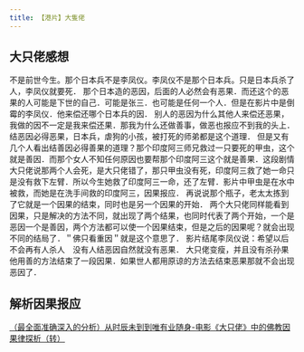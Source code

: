 ```yaml
---
title: 【港片】大隻佬 
---
```






## 大只佬感想

不是前世今生。那个日本兵不是李凤仪。李凤仪不是那个日本兵。只是日本兵杀了人，李凤仪就要死．
那个日本造的恶因，后面的人必然会有恶果．而还这个的恶果的人可能是下世的自己．可能是张三．也可能是任何一个人．但是在影片中是倒霉的李凤仪．他来偿还哪个日本兵的因．
别人的恶因为什么其他人来偿还恶果，我做的因不一定是我来偿还果．那我为什么还做善事，做恶也报应不到我的头上．
结恶因必得恶果，日本兵，虐狗的小孩，被打死的师弟都是这个道理．
但是又有几个人看出结善因必得善果的道理？那个印度阿三师兄救过一只要死的甲虫，这个就是善因．而那个女人不知任何原因也要帮那个印度阿三这个就是善果．这段剧情大只佬说那两个人会死，是大只佬错了，那只甲虫没有死，印度阿三救了她一命只是没有救下左臂．所以今生她救了印度阿三一命，还了左臂．影片中甲虫是在水中被救，而她是在洗手间救的印度阿三，因果报应．
再说说那个瓶子，老太太拣到了它就是一个因果的结束，同时也是另一个因果的开始．
两个大只佬同样能看到因果，只是解决的方法不同，就出现了两个结果，也同时代表了两个开始，一个是恶因一个是善因，两个方法都可以使一个因果结束，但是之后的因果呢？就会出现不同的结局了．＂佛只看重因＂就是这个意思了．
影片结尾李凤仪说：希望以后不会再有人杀人　没有人结恶因自然就没有恶果．
大只佬变瘦，并且没有杀孙果他用善的方法结束了一段因果．如果世人都用原谅的方法去结束恶果那就不会出现恶因了．

## 解析因果报应

[（最全面准确深入的分析）从时辰未到到唯有业随身-电影《大只佬》中的佛教因果律探析（转）](https://movie.douban.com/review/8296854/)